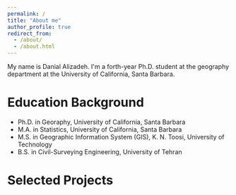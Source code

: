 ```yaml
---
permalink: /
title: "About me"
author_profile: true
redirect_from: 
  - /about/
  - /about.html
---
```

My name is Danial Alizadeh. I'm a forth-year Ph.D. student at the geography department at the University of California, Santa Barbara. 


Education Background
======
* Ph.D. in Georaphy, University of California, Santa Barbara
* M.A. in Statistics, University of California, Santa Barbara
* M.S. in Geographic Information System (GIS), K. N. Toosi, University of Technology
* B.S. in Civil-Surveying Engineering, University of Tehran

  
Selected Projects
======

